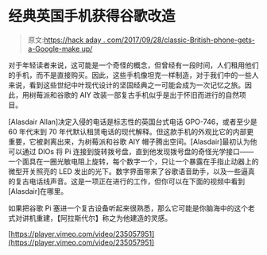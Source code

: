 # 经典英国手机获得谷歌改造

> 原文:[https://hack aday . com/2017/09/28/classic-British-phone-gets-a-Google-make up/](https://hackaday.com/2017/09/28/classic-british-phone-gets-a-google-makeover/)

对于年轻读者来说，这可能是一个奇怪的概念，但曾经有一段时间，人们租用他们的手机，而不是直接购买。因此，这些手机像坦克一样制造，对于我们中的一些人来说，看到这些世纪中叶现代设计的坚固经典之一可能会成为一次记忆之旅。因此，用树莓派和谷歌的 AIY 改装一部复古手机似乎是出于怀旧而进行的自然项目。

[Alasdair Allan]决定入侵的电话是标志性的英国台式电话 GPO-746，或者至少是 60 年代末到 70 年代默认租赁电话的现代解释。但这款手机的外观比它的内部更重要，它被剥离出来，为树莓派和谷歌 AIY 帽子腾出空间。[Alasdair]最初认为他可以通过 DIOs 将 Pi 连接到旋转拨号盘，直到他发现拨号盘的奇怪光学接口——一个面具在一圈光敏电阻上旋转，每个数字一个，只让一个暴露在手指止动器上的微型开关照亮的 LED 发出的光下。数字界面带来了谷歌语音助手，以及一些逼真的复古电话线声音。这是一项正在进行的工作，但你可以在下面的视频中看到[Alasdair]在哪里。

如果把谷歌 Pi 塞进一个复古设备听起来很熟悉，那么它可能是你脑海中的这个老式对讲机重建，【阿拉斯代尔】称之为他建造的灵感。

[https://player.vimeo.com/video/235057951](https://player.vimeo.com/video/235057951)